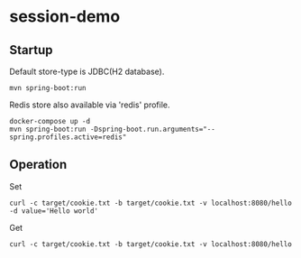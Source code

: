 # session-demo

## Startup

Default store-type is JDBC(H2 database).

```
mvn spring-boot:run
```

Redis store also available via 'redis' profile.

```
docker-compose up -d
mvn spring-boot:run -Dspring-boot.run.arguments="--spring.profiles.active=redis"
```

## Operation

Set

```
curl -c target/cookie.txt -b target/cookie.txt -v localhost:8080/hello -d value='Hello world'
```

Get

```
curl -c target/cookie.txt -b target/cookie.txt -v localhost:8080/hello
```

